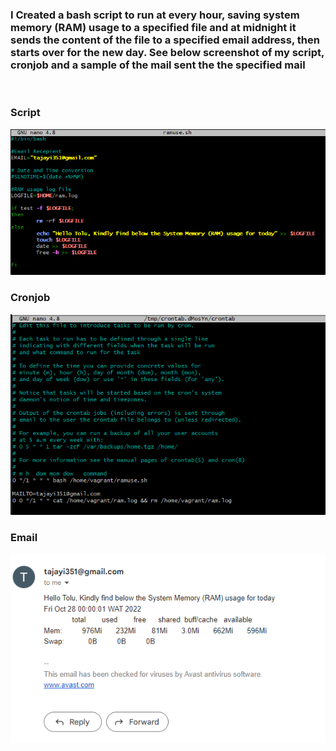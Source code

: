 ### I Created a bash script to run at every hour, saving system memory (RAM) usage to a specified file and at midnight it sends the content of the file to a specified email address, then starts over for the new day. See below screenshot of my script, cronjob and a sample of the mail sent the the specified mail
<br>

### Script

![Script](./Script.png "Script")

### Cronjob

![Cronjob](./cronjob.png "Cronjob")

### Email

![Email](./email.png "Email")

